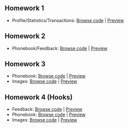 ## Homework 1
- Profile/Statistics/Transactions: [Browse code](https://github.com/KAVASAKKI/react-js-homework/tree/01-components) | [Preview](https://components-01-profile.herokuapp.com/)

## Homework 2
- Phonebook/Feedback: [Browse code](https://github.com/KAVASAKKI/react-js-homework/tree/02-forms-events) | [Preview](https://forms-events-02.herokuapp.com/)

## Homework 3
- Phonebook: [Browse code](https://github.com/KAVASAKKI/react-js-homework/tree/03-lifecycle) | [Preview](https://lifecycle-03.herokuapp.com/) <br>
- Images: [Browse code](https://github.com/KAVASAKKI/react-js-homework/tree/03-rest-api) | [Preview](https://images-03.herokuapp.com/)

## Homework 4 (Hooks)
- Feedback: [Browse code](https://github.com/KAVASAKKI/react-js-homework/tree/04-hooks-feedback) | [Preview](https://feedback-hooks-04.herokuapp.com/) <br>
- Phonebook: [Browse code](https://github.com/KAVASAKKI/react-js-homework/tree/04-phonebook-hooks) | [Preview](https://phonebook-hooks-04.herokuapp.com/) <br>
- Images: [Browse code](https://github.com/KAVASAKKI/react-js-homework/tree/04-images-hooks) | [Preview](https://images-hooks-04.herokuapp.com/)

